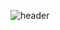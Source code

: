![header](https://capsule-render.vercel.app/api?type=waving&color=0:6C0000,100:0038B9&height=120&section=header&text=👋%20Hi%20🔮%20Script%20Sorcerers!&fontSize=50&fontColor=F5F5DC&fontAlignY=55&animation=fadeIn&desc=🕹️%20"Compiling..."&descSize=17&descAlign=50&descAlignY=87)
